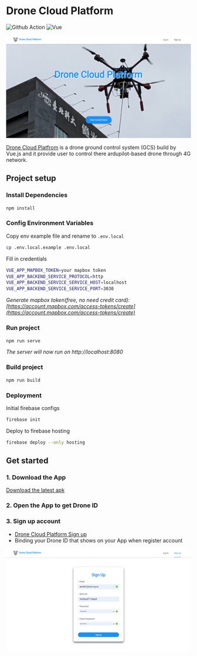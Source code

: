 # Drone Cloud Platform

![Github Action](https://github.com/waiting33118/drone-cloud-platform3.0/actions/workflows/deployment.yml/badge.svg)
![Vue](https://img.shields.io/badge/Vue.js-35495E?logo=vue.js&logoColor=4FC08D)

![banner](./public/img/github_readme_banner.png)

[Drone Cloud Platfrom](https://aiotlab-drone-cloud.web.app/) is a drone ground control system (GCS) build by Vue.js and it provide user to control there ardupilot-based drone through 4G network.

## Project setup

### Install Dependencies

```bash
npm install
```

### Config Environment Variables

Copy env example file and rename to `.env.local`

```bash
cp .env.local.example .env.local
```

Fill in credentials

```bash
VUE_APP_MAPBOX_TOKEN=your mapbox token
VUE_APP_BACKEND_SERVICE_PROTOCOL=http
VUE_APP_BACKEND_SERVICE_SERVICE_HOST=localhost
VUE_APP_BACKEND_SERVICE_SERVICE_PORT=3030
```

_Generate mapbox token(free, no need credit card): [https://account.mapbox.com/access-tokens/create](https://account.mapbox.com/access-tokens/create)_

### Run project

```bash
npm run serve
```

_The server will now run on http://localhost:8080_

### Build project

```bash
npm run build
```

### Deployment

Initial firebase configs

```bash
firebase init
```

Deploy to firebase hosting

```bash
firebase deploy --only hosting
```

## Get started

### 1. Download the App

[Download the latest apk](https://github.com/waiting33118/AED-Rescue-Drone-Project-for-Android/releases)

### 2. Open the App to get **Drone ID**

### 3. Sign up account

- [Drone Cloud Platform Sign up](https://aiotlab-drone-cloud.web.app/signup)
- Binding your Drone ID that shows on your App when register account

![sign_up](./public/img/signup_step.png)
